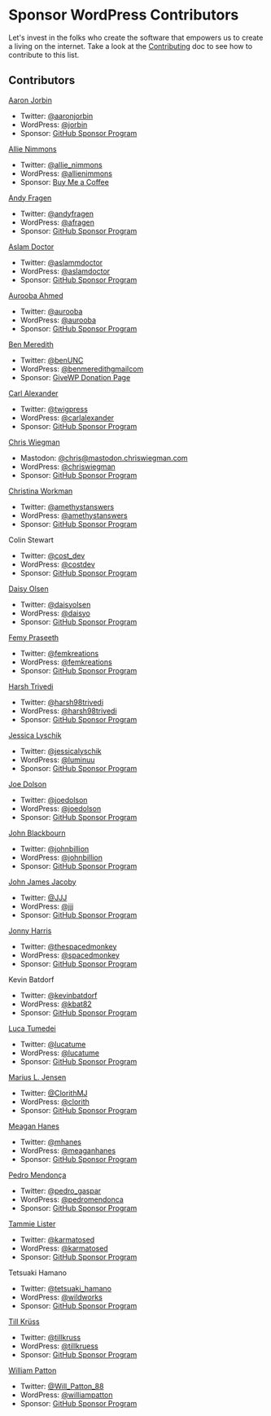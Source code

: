 # Sponsor WordPress Contributors

Let's invest in the folks who create the software that empowers us to create a living on the internet. Take a look at the [Contributing](https://github.com/aurooba/sponsor-wp-contributors/blob/main/CONTRIBUTING.md) doc to see how to contribute to this list.

## Contributors

[Aaron Jorbin](https://aaron.jorb.in)
  - Twitter: [@aaronjorbin](https://twitter.com/aaronjorbin)
  - WordPress: [@jorbin](https://profiles.wordpress.org/jorbin)
  - Sponsor: [GitHub Sponsor Program](https://github.com/sponsors/aaronjorbin)

[Allie Nimmons](https://allienimmons.com)
  - Twitter: [@allie_nimmons](https://twitter.com/allie_nimmons)
  - WordPress: [@allienimmons](https://profiles.wordpress.org/allienimmons)
  - Sponsor: [Buy Me a Coffee](https://www.buymeacoffee.com/rK7duH0)

[Andy Fragen](https://thefragens.com/)
  - Twitter: [@andyfragen](https://twitter.com/andyfragen)
  - WordPress: [@afragen](https://profiles.wordpress.org/afragen/)
  - Sponsor: [GitHub Sponsor Program](https://github.com/sponsors/afragen)

[Aslam Doctor](https://www.aslamdoctor.com)
  - Twitter: [@aslammdoctor](https://twitter.com/aslammdoctor)
  - WordPress: [@aslamdoctor](https://profiles.wordpress.org/aslamdoctor)
  - Sponsor: [GitHub Sponsor Program](https://github.com/sponsors/aslamdoctor)

[Aurooba Ahmed](https://aurooba.com/)
  - Twitter: [@aurooba](https://twitter.com/aurooba)
  - WordPress: [@aurooba](https://profiles.wordpress.org/aurooba/)
  - Sponsor: [GitHub Sponsor Program](https://github.com/sponsors/aurooba)

[Ben Meredith](https://benandjacq.com/)
  - Twitter: [@benUNC](https://twitter.com/benunc)
  - WordPress: [@benmeredithgmailcom](https://profiles.wordpress.org/benmeredithgmailcom/)
  - Sponsor: [GiveWP Donation Page](https://benlikes.us/donate)

[Carl Alexander](https://carlalexander.ca/)
  - Twitter: [@twigpress](https://twitter.com/twigpress)
  - WordPress: [@carlalexander](https://profiles.wordpress.org/carlalexander/)
  - Sponsor: [GitHub Sponsor Program](https://github.com/sponsors/carlalexander)
  
[Chris Wiegman](https://chriswiegman.com)
  - Mastodon: [@chris@mastodon.chriswiegman.com](https://mastodon.chriswiegman.com/@chris)
  - WordPress: [@chriswiegman](https://profiles.wordpress.org/chriswiegman)
  - Sponsor: [GitHub Sponsor Program](https://github.com/sponsors/ChrisWiegman)

[Christina Workman](https://christinaworkman.ca/)
  - Twitter: [@amethystanswers](https://twitter.com/amethystanswers)
  - WordPress: [@amethystanswers](https://profiles.wordpress.org/amethystanswers/)
  - Sponsor: [GitHub Sponsor Program](https://github.com/sponsors/christinaworkman)

Colin Stewart
  - Twitter: [@cost_dev](https://twitter.com/costdev)
  - WordPress: [@costdev](https://profiles.wordpress.org/costdev)
  - Sponsor: [GitHub Sponsor Program](https://github.com/sponsors/costdev)

[Daisy Olsen](https://daisyonwp.com)
  - Twitter: [@daisyolsen](https://twitter.com/daisyolsen)
  - WordPress: [@daisyo](https://profiles.wordpress.org/daisyo)
  - Sponsor: [GitHub Sponsor Program](https://github.com/sponsors/daisyolsen)
  
[Femy Praseeth](https://femKreations.com)
  - Twitter: [@femkreations](https://twitter.com/femkreations)
  - WordPress: [@femkreations](https://profiles.wordpress.org/femkreations/)
  - Sponsor: [GitHub Sponsor Program](https://github.com/sponsors/femkreations)

[Harsh Trivedi](https://harsh98trivedi.github.io/)
  - Twitter: [@harsh98trivedi](https://twitter.com/harsh98trivedi)
  - WordPress: [@harsh98trivedi](https://profiles.wordpress.org/harsh98trivedi)
  - Sponsor: [GitHub Sponsor Program](https://github.com/sponsors/harsh98trivedi)

[Jessica Lyschik](https://jessicalyschik.com/)
  - Twitter: [@jessicalyschik](https://twitter.com/jessicalyschik)
  - WordPress: [@luminuu](https://profiles.wordpress.org/luminuu/)
  - Sponsor: [GitHub Sponsor Program](https://github.com/sponsors/luminuu)

[Joe Dolson](https://www.joedolson.com/)
  - Twitter: [@joedolson](https://twitter.com/joedolson)
  - WordPress: [@joedolson](https://profiles.wordpress.org/joedolson/)
  - Sponsor: [GitHub Sponsor Program](https://github.com/sponsors/joedolson)

[John Blackbourn](https://johnblackbourn.com/)
  - Twitter: [@johnbillion](https://twitter.com/johnbillion)
  - WordPress: [@johnbillion](https://profiles.wordpress.org/johnbillion/)
  - Sponsor: [GitHub Sponsor Program](https://github.com/sponsors/johnbillion)

[John James Jacoby](https://jjj.blog/)
  - Twitter: [@JJJ](https://twitter.com/JJJ)
  - WordPress: [@jjj](https://profiles.wordpress.org/jjj/)
  - Sponsor: [GitHub Sponsor Program](https://github.com/sponsors/JJJ)

[Jonny Harris](https://www.spacedmonkey.com/)
  - Twitter: [@thespacedmonkey](https://twitter.com/thespacedmonkey)
  - WordPress: [@spacedmonkey](https://profiles.wordpress.org/spacedmonkey/)
  - Sponsor: [GitHub Sponsor Program](https://github.com/sponsors/spacedmonkey)

Kevin Batdorf
  - Twitter: [@kevinbatdorf](https://twitter.com/kevinbatdorf)
  - WordPress: [@kbat82](https://profiles.wordpress.org/kbat82)
  - Sponsor: [GitHub Sponsor Program](https://github.com/sponsors/KevinBatdorf)

[Luca Tumedei](https://theaveragedev.com/)
  - Twitter: [@lucatume](https://twitter.com/lucatume)
  - WordPress: [@lucatume](https://profiles.wordpress.org/lucatume/)
  - Sponsor: [GitHub Sponsor Program](https://github.com/sponsors/lucatume)

[Marius L. Jensen](https://www.clorith.net)
  - Twitter: [@ClorithMJ](https://twitter.com/ClorithMJ)
  - WordPress: [@clorith](https://profiles.wordpress.org/clorith/)
  - Sponsor: [GitHub Sponsor Program](https://github.com/sponsors/Clorith)
  
[Meagan Hanes](https://meaganhanes.com)
  - Twitter: [@mhanes](https://twitter.com/mhanes)
  - WordPress: [@meaganhanes](https://profiles.wordpress.org/meaganhanes)
  - Sponsor: [GitHub Sponsor Program](https://github.com/sponsors/meaganhanes)

[Pedro Mendonça](https://pedromendonca.pt)
  - Twitter: [@pedro_gaspar](https://twitter.com/pedro_gaspar)
  - WordPress: [@pedromendonca](https://profiles.wordpress.org/pedromendonca/)
  - Sponsor: [GitHub Sponsor Program](https://github.com/sponsors/pedro-mendonca)
  
[Tammie Lister](https://tammielister.com)
  - Twitter: [@karmatosed](https://twitter.com/karmatosed)
  - WordPress: [@karmatosed](https://profiles.wordpress.org/karmatosed)
  - Sponsor: [GitHub Sponsor Program](https://github.com/sponsors/karmatosed)

Tetsuaki Hamano 
  - Twitter: [@tetsuaki_hamano](https://twitter.com/tetsuaki_hamano)
  - WordPress: [@wildworks](https://profiles.wordpress.org/wildworks/)
  - Sponsor: [GitHub Sponsor Program](https://github.com/sponsors/t-hamano)

[Till Krüss](https://till.im)
  - Twitter: [@tillkruss](https://twitter.com/tillkruss)
  - WordPress: [@tillkruess](https://profiles.wordpress.org/tillkruess)
  - Sponsor: [GitHub Sponsor Program](https://github.com/sponsors/tillkruss)

[William Patton](https://pattonwebz.com)
  - Twitter: [@Will_Patton_88](https://twitter.com/Will_Patton_88)
  - WordPress: [@williampatton](https://profiles.wordpress.org/williampatton/)
  - Sponsor: [GitHub Sponsor Program](https://github.com/sponsors/pattonwebz)
